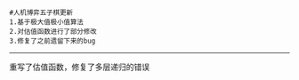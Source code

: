 	#人机博弈五子棋更新
	1.基于极大值极小值算法
	2.对估值函数进行了部分修改
	3.修复了之前遗留下来的bug
-------------------------------------
重写了估值函数，修复了多层递归的错误
